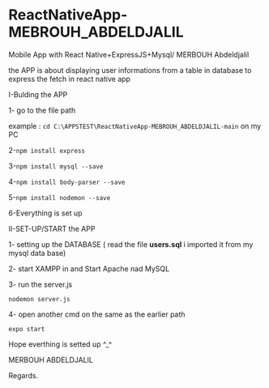 # ReactNativeApp-MEBROUH_ABDELDJALIL
Mobile App with React Native+ExpressJS+Mysql/ MERBOUH Abdeldjalil

the APP is about displaying user informations from a table in database to express the fetch in react native app  

I-Bulding the APP

1- go to the file path 

example : ```cd C:\APPSTEST\ReactNativeApp-MEBROUH_ABDELDJALIL-main``` on my PC

2-```npm install express```

3-```npm install mysql --save```

4-```npm install body-parser --save```

5-```npm install nodemon --save```

6-Everything is set up

II-SET-UP/START the APP

1- setting up the DATABASE ( read the file **users.sql** i imported it from my mysql data base)

2- start XAMPP in and Start Apache nad MySQL

3- run the server.js  

```nodemon server.js```

4- open another cmd on the same as the earlier path

```expo start```

Hope everthing is setted up ^_^

MERBOUH ABDELDJALIL 

Regards.



